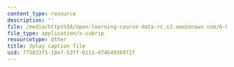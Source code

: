 ```yaml
---
content_type: resource
description: ''
file: /media/https%3A/open-learning-course-data-rc.s3.amazonaws.com/6-046j-design-and-analysis-of-algorithms-spring-2015/775833f518e753ff8111d74b4936972f_z_QOKNpEVro.vtt
file_type: application/x-subrip
resourcetype: Other
title: 3play caption file
uid: 775833f5-18e7-53ff-8111-d74b4936972f
---
```

